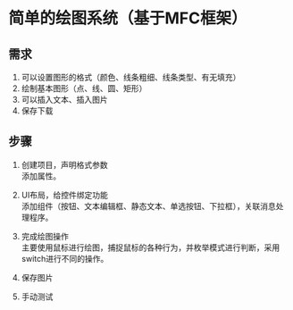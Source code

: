 # 简单的绘图系统（基于MFC框架）
## 需求
1. 可以设置图形的格式（颜色、线条粗细、线条类型、有无填充）
2. 绘制基本图形（点、线、圆、矩形）
3. 可以插入文本、插入图片
4. 保存下载

## 步骤
1. 创建项目，声明格式参数<br>
添加属性。

2. UI布局，给控件绑定功能<br>
添加组件（按钮、文本编辑框、静态文本、单选按钮、下拉框），关联消息处理程序。

3. 完成绘图操作<br>
主要使用鼠标进行绘图，捕捉鼠标的各种行为，并枚举模式进行判断，采用switch进行不同的操作。

4. 保存图片

5. 手动测试
